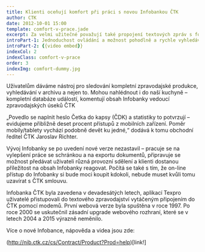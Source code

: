 ```yaml
---
title: Klienti oceňují komfort při práci s novou Infobankou ČTK
author: CTK
date: 2012-10-01 15:00
template: comfort-v-prace.jade
excerpt: Za velmi užitečné považují také propojení textových zpráv s fotkami, zvuky, infografikou, ale i navzájem mezi sebou.
introPart-1: Jednoduchost ovládání a možnost pohodlně a rychle vyhledávat zprávy v mobilních telefonech a tabletech oceňují klienti na nové verzi Infobanky ČTK, která byla spuštěna letos v květnu. Za velmi užitečné považují také propojení textových zpráv s fotkami, zvuky, infografikou, ale i navzájem mezi sebou.
introPart-2: {{video embed}}
indexCol: 2
indexClass: comfort-v-prace
order: 3
indexImg: comfort-dummy.jpg
---
```


Uživatelům dáváme nástroj pro sledování kompletní zpravodajské produkce, vyhledávání v archivu a nejen to. Mohou nahlédnout i do naší kuchyně – kompletní databáze událostí, komentují obsah Infobanky vedoucí zpravodajských úseků ČTK 

„Povedlo se naplnit heslo Četka do kapsy (ČDK) a statistiky to potvrzují – evidujeme přibližně deset procent přístupů z mobilních zařízení. Poměr mobily/tablety vychází podobně devět ku jedné,“ dodává k tomu obchodní ředitel ČTK Jaroslav Richter.

Vývoj Infobanky se po uvedení nové verze nezastavil – pracuje se na vylepšení práce se schránkou a na exportu dokumentů, připravuje se možnost předávat uživateli různá provozní sdělení a klienti dostanou příležitost na obsah Infobanky reagovat. Počítá se také s tím, že on-line přístup do Infobanky si bude moci koupit kdokoli, nebude muset kvůli tomu uzavírat s ČTK smlouvu.

Infobanka ČTK byla zavedena v devadesátých letech, aplikací Texpro uživatelé přistupovali do textového zpravodajství vytáčeným připojením do ČTK pomocí modemů. První webová verze byla spuštěna v roce 1997. Po roce 2000 se uskutečnil zásadní upgrade webového rozhraní, které se v letech 2004 a 2015 výrazně neměnilo.

Více o nové Infobance, nápověda a videa jsou zde:

(http://nib.ctk.cz/cs/Contract/Product?Prod=help)[link!]